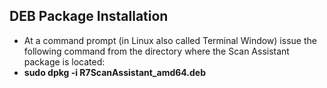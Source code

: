 ## DEB Package Installation
- At  a  command  prompt  (in  Linux  also  called  Terminal  Window)  issue  the  following  command from the directory where the Scan Assistant package is located:
- **sudo dpkg -i R7ScanAssistant_amd64.deb**

